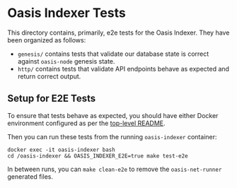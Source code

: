 # Oasis Indexer Tests

This directory contains, primarily, e2e tests for the Oasis Indexer. They have been organized as follows:

- `genesis/` contains tests that validate our database state is correct against `oasis-node` genesis state.
- `http/` contains tests that validate API endpoints behave as expected and return correct output.

## Setup for E2E Tests

To ensure that tests behave as expected, you should have either Docker environment configured as per the [top-level README](../README.md#docker-development).

Then you can run these tests from the running `oasis-indexer` container:

```
docker exec -it oasis-indexer bash
cd /oasis-indexer && OASIS_INDEXER_E2E=true make test-e2e
```

In between runs, you can `make clean-e2e` to remove the `oasis-net-runner` generated files.
